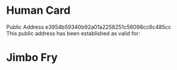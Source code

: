 # Human Card
Public Address e3954b59340b92a01a2258251c56098cc6c485cc  
This public address has been established as valid for:
# Jimbo Fry